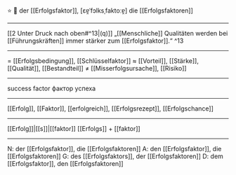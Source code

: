 ⭐ 🔵 der [[Erfolgsfaktor]], [ɛɐ̯ˈfɔlksˌfaktoːɐ̯]
die [[Erfolgsfaktoren]]

---
[[2 Unter Druck nach oben#^13|(q)]] „[[Menschliche]] Qualitäten werden bei [[Führungskräften]] immer stärker zum [[Erfolgsfaktor]].“ ^13

---
= [[Erfolgsbedingung]], [[Schlüsselfaktor]]
≈ [[Vorteil]], [[Stärke]], [[Qualität]], [[Bestandteil]]
≠ [[Misserfolgsursache]], [[Risiko]]

---
success factor
фактор успеха

---
[[Erfolg]], [[Faktor]], [[erfolgreich]], [[Erfolgsrezept]], [[Erfolgschance]]

---
[[Erfolg]]|[[s]]|[[faktor]]
[[Erfolgs]] + [[faktor]]

---
N: der [[Erfolgsfaktor]], die [[Erfolgsfaktoren]]
A: den [[Erfolgsfaktor]], die [[Erfolgsfaktoren]]
G: des [[Erfolgsfaktors]], der [[Erfolgsfaktoren]]
D: dem [[Erfolgsfaktor]], den [[Erfolgsfaktoren]]
